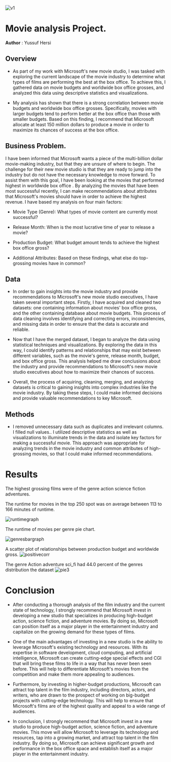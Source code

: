 ![v1](https://user-images.githubusercontent.com/115760894/224537397-709835f8-3946-43ea-9acc-c5199e933e2b.jpg)

# Movie analysis Project.

**Author** : Yussuf Hersi

## Overview



* As part of my work with Microsoft's new movie studio, I was tasked with exploring the current landscape of the movie industry to determine what types of films are performing the best at the box office. To achieve this, I gathered data on movie budgets and worldwide box office grosses, and analyzed this data using descriptive statistics and visualizations.

* My analysis has shown that there is a strong correlation between movie budgets and worldwide box office grosses. Specifically, movies with larger budgets tend to perform better at the box office than those with smaller budgets. Based on this finding, I recommend that Microsoft allocate at least 150 million dollars to produce a movie in order to maximize its chances of success at the box office.



## Business Problem.

I have been informed that Microsoft wants a piece of the multi-billion dollar movie-making industry, but that they are unsure of where to begin. The challenge for their new movie studio is that they are ready to jump into the industry but do not have the necessary knowledge to move forward. To assist them with this goal, I have been looking at the movies that performed highest in worldwide box office . By analyzing the movies that have been most successful recently, I can make recommendations about attributes that Microsoft's movies should have in order to achieve the highest revenue. I have based my analysis on four main factors:

* Movie Type (Genre): What types of movie content are currently most successful?
* Release Month: When is the most lucrative time of year to release a movie?
* Production Budget: What budget amount tends to achieve the highest box office gross?


* Additional Attributes: Based on these findings, what else do top-grossing movies have in common?

## Data


* In order to gain insights into the movie industry and provide recommendations to Microsoft's new movie studio executives, I have taken several important steps. Firstly, I  have acquired and cleaned two datasets: one containing information about movies' box office gross, and the other containing database  about movie budgets. This process of data cleaning involves identifying and correcting errors, inconsistencies, and missing data in order to ensure that the data is accurate and reliable.


* Now that I have the merged dataset, I  began to analyze the data using statistical techniques and visualizations. By exploring the data in this way, I  could identify patterns and relationships that may exist between different variables, such as the movie's genre, release month, budget, and box office gross. This analysis  helped me  draw conclusions about the industry and provide recommendations to Microsoft's new movie studio executives about how to maximize their chances of success.


* Overall, the process of acquiring, cleaning, merging, and analyzing datasets is critical to gaining insights into complex industries like the movie industry. By taking these steps, I could make informed decisions and provide valuable recommendations to key Microsoft.


## Methods

* I removed unnecessary data such as duplicates and irrelevant columns. I filled null values.. I utilized descriptive statistics as well as visualizations to illuminate trends in the data and isolate key factors for making a successful movie. This approach was appropriate for analyzing trends in the movie industry and common attributes of high-grossing movies, so that I could make informed recommendations.

# Results

The highest grossing films were of the genre action science fiction adventures.



The runtime for movies in the top 250 spot was on average between 113 to 166  minutes of runtime.

![runtimegraph](https://user-images.githubusercontent.com/115760894/224537712-e76f8210-c613-4a8e-a158-a4ffca8f4b3b.png)



The runtime of movies per genre pie chart.

![genresbargraph](https://user-images.githubusercontent.com/115760894/224537738-dc53cbbc-0ecb-448c-b0f8-e031c2ccc629.png)


A scatter plot of  relationships between production budget and worldwide gross.
![positivecorr](https://user-images.githubusercontent.com/115760894/224537906-be4ebd35-fbe0-4dc7-8975-d58b58a30414.png)




The genre Action adventure sci_fi had 44.0 percent of the genres distribution the dataset
![pie3](https://user-images.githubusercontent.com/115760894/224537794-283d1d7a-2570-4685-ae86-2d22b475f479.png)


# Conclusion

* After conducting a thorough analysis of the film industry and the current state of technology, I strongly recommend that Microsoft invest in developing a new studio that specializes in producing high-budget action, science fiction, and adventure movies. By doing so, Microsoft can position itself as a major player in the entertainment industry and capitalize on the growing demand for these types of films.


* One of the main advantages of investing in a new studio is the ability to leverage Microsoft's existing technology and resources. With its expertise in software development, cloud computing, and artificial intelligence, Microsoft can create cutting-edge special effects and CGI that will bring these films to life in a way that has never been seen before. This will help to differentiate Microsoft's movies from the competition and make them more appealing to audiences.

* Furthermore, by investing in higher-budget productions, Microsoft can attract top talent in the film industry, including directors, actors, and writers, who are drawn to the prospect of working on big-budget projects with cutting-edge technology. This will help to ensure that Microsoft's films are of the highest quality and appeal to a wide range of audiences.

* In conclusion, I strongly recommend that Microsoft invest in a new studio to produce high-budget action, science fiction, and adventure movies. This move will allow Microsoft to leverage its technology and resources, tap into a growing market, and attract top talent in the film industry. By doing so, Microsoft can achieve significant growth and performance in the box office space and establish itself as a major player in the entertainment industry.


